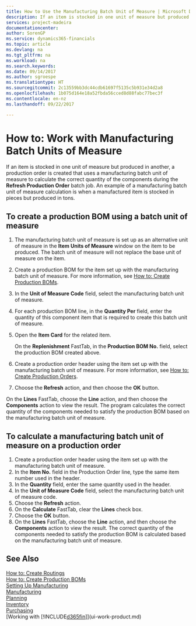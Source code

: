 ```yaml
---
title: How to Use the Manufacturing Batch Unit of Measure | Microsoft Docs
description: If an item is stocked in one unit of measure but produced in another, then the production order must be use a manufacturing batch unit of measure to calculate the correct quantity of components. An example of a manufacturing batch unit of measure calculation is when a manufactured item is stocked in pieces but produced in tons.
services: project-madeira
documentationcenter: 
author: SorenGP
ms.service: dynamics365-financials
ms.topic: article
ms.devlang: na
ms.tgt_pltfrm: na
ms.workload: na
ms.search.keywords: 
ms.date: 09/14/2017
ms.author: sgroespe
ms.translationtype: HT
ms.sourcegitcommit: 2c13559bb3dc44cdb61697f5135c5b931e34d2a8
ms.openlocfilehash: 1b075d164e18a52fbda56cced8d88fabc77bec3f
ms.contentlocale: en-nz
ms.lasthandoff: 09/22/2017

---
```

# <a name="how-to-work-with-manufacturing-batch-units-of-measure"></a>How to: Work with Manufacturing Batch Units of Measure
If an item is stocked in one unit of measure but produced in another, a production order is created that uses a manufacturing batch unit of measure to calculate the correct quantity of the components during the **Refresh Production Order** batch job. An example of a manufacturing batch unit of measure calculation is when a manufactured item is stocked in pieces but produced in tons.  

## <a name="to-create-a-production-bom-using-a-batch-unit-of-measure"></a>To create a production BOM using a batch unit of measure  
1.  The manufacturing batch unit of measure is set up as an alternative unit of measure in the **Item Units of Measure** window on the item to be produced. The batch unit of measure will not replace the base unit of measure on the item.  
2.  Create a production BOM for the item set up with the manufacturing batch unit of measure. For more information, see [How to: Create Production BOMs](production-how-to-create-production-boms.md).  
3.  In the **Unit of Measure Code** field, select the manufacturing batch unit of measure.  
4.  For each production BOM line, in the **Quantity Per** field, enter the quantity of this component item that is required to create this batch unit of measure.  
5.  Open the **Item Card** for the related item.  

    On the **Replenishment** FastTab, in the **Production BOM No.** field, select the production BOM created above.  
6.  Create a production order header using the item set up with the manufacturing batch unit of measure. For more information, see [How to: Create Production Orders](production-how-to-create-production-orders.md).  
7.  Choose the **Refresh** action, and then choose  the **OK** button.  

On the **Lines** FastTab, choose the **Line** action, and then choose the **Components** action to view the result. The program calculates the correct quantity of the components needed to satisfy the production BOM based on the manufacturing batch unit of measure.  

## <a name="to-calculate-a-manufacturing-batch-unit-of-measure-on-a-production-order"></a>To calculate a manufacturing batch unit of measure on a production order  
1.  Create a production order header using the item set up with the manufacturing batch unit of measure.  
2.  In the **Item No.** field in the Production Order line, type the same item number used in the header.  
3.  In the **Quantity** field, enter the same quantity used in the header.  
4.  In the **Unit of Measure Code** field, select the manufacturing batch unit of measure code.  
5.  Choose the **Refresh** action.
6.  On the **Calculate** FastTab, clear the **Lines** check box.  
7.  Choose the **OK** button.  
8.  On the **Lines** FastTab, choose the **Line** action, and then choose the **Components** action to view the result. The correct quantity of the components needed to satisfy the production BOM is calculated based on the manufacturing batch unit of measure.  

## <a name="see-also"></a>See Also  
[How to: Create Routings](production-how-to-create-routings.md)  
[How to: Create Production BOMs](production-how-to-create-production-boms.md)     
[Setting Up Manufacturing](production-configure-production-processes.md)  
[Manufacturing](production-manage-manufacturing.md)    
[Planning](production-planning.md)   
[Inventory](inventory-manage-inventory.md)  
[Purchasing](purchasing-manage-purchasing.md)  
[Working with [!INCLUDE[d365fin](includes/d365fin_md.md)]](ui-work-product.md)  

